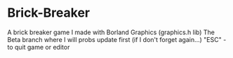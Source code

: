 # Brick-Breaker
A brick breaker game I made with Borland Graphics (graphics.h lib)
The Beta branch where I will probs update first (if I don't forget again...)
"ESC" - to quit game or editor
